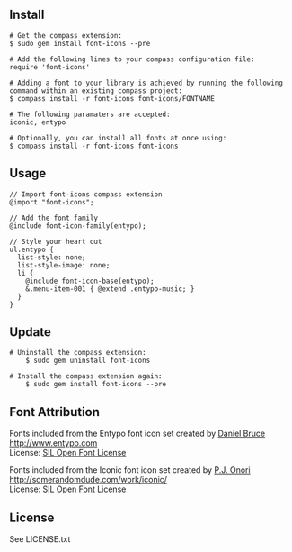 ## Install

```
# Get the compass extension:
$ sudo gem install font-icons --pre

# Add the following lines to your compass configuration file:
require 'font-icons'

# Adding a font to your library is achieved by running the following command within an existing compass project:
$ compass install -r font-icons font-icons/FONTNAME

# The following paramaters are accepted:
iconic, entypo

# Optionally, you can install all fonts at once using: 
$ compass install -r font-icons font-icons
```

## Usage
```
// Import font-icons compass extension
@import "font-icons";

// Add the font family
@include font-icon-family(entypo);

// Style your heart out
ul.entypo {
  list-style: none;
  list-style-image: none;
  li {
    @include font-icon-base(entypo); 
    &.menu-item-001 { @extend .entypo-music; }
  }
}
```

## Update
```
# Uninstall the compass extension:
    $ sudo gem uninstall font-icons

# Install the compass extension again:
    $ sudo gem install font-icons --pre
```

## Font Attribution

   Fonts included from the Entypo font icon set created by [Daniel Bruce](http://twitter.com/#!/danielbruce_)  
   http://www.entypo.com  
   License: [SIL Open Font License](http://scripts.sil.org/cms/scripts/page.php?site_id=nrsi&id=OFL)

   Fonts included from the Iconic font icon set created by [P.J. Onori](http://twitter.com/#!/somerandomdude)  
   http://somerandomdude.com/work/iconic/  
   License: [SIL Open Font License](http://scripts.sil.org/cms/scripts/page.php?site_id=nrsi&id=OFL)
  

## License

   See LICENSE.txt
